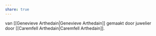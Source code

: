 ```yaml
---
share: true
---
```

van [[Genevieve Arthedain|Genevieve Arthedain]] gemaakt door juwelier door [[Caremfell Arthedain|Caremfell Arthedain]].

